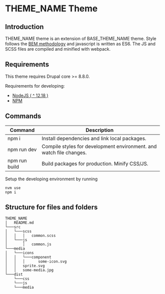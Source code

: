 # THEME_NAME Theme

## Introduction

THEME_NAME theme is an extension of BASE_THEME_NAME theme. Style follows the [BEM methodology](http://getbem.com/) and javascript is written as ES6. The JS and SCSS files are compiled and minified with webpack.

## Requirements

This theme requires Drupal core >= 8.8.0. 

Requirements for developing:
- [NodeJS ( ^ 12.18 )](https://nodejs.org/en/)
- [NPM](https://npmjs.com/) 

## Commands

| Command       | Description                                                         |
| ------------- | ------------------------------------------------------------------- |
| npm i         | Install dependencies and link local packages.                       |
| npm run dev   | Compile styles for development environment. and watch file changes. |
| npm run build | Build packages for production. Minify CSS/JS.                       |

Setup the developing environment by running

    nvm use 
    npm i 

## Structure for files and folders

```
THEME_NAME
│   README.md
└───src
│   └───scss
│   │   │   common.scss
│   └───js
│       │   common.js
└───media
│   └───icons
│   │   └───component
│   │   │      some-icon.svg
│   │   sprite.svg
│   │   some-media.jpg
└───dist
    └───css
    └───js 
    └───media 
```
